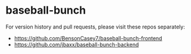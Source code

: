 # baseball-bunch

For version history and pull requests, please visit these repos separately:
* https://github.com/BensonCasey7/baseball-bunch-frontend
* https://github.com/jbaxx/baseball-bunch-backend
